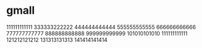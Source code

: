 # gmall
111111111111
333333222222
444444444444
555555555555
666666666666
777777777777
888888888888
999999999999
101010101010
111111111111
121212121212
131313131313
141414141414